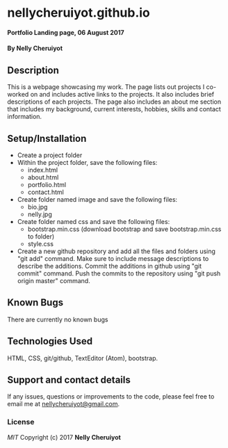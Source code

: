 # nellycheruiyot.github.io
#### Portfolio Landing page, 06 August 2017
#### By **Nelly Cheruiyot**
## Description
This is a webpage showcasing my work. The page lists out projects I co-worked on and includes active links to the projects. It also includes brief descriptions of each projects. The page also includes an about me section that includes my background, current interests, hobbies, skills and contact information.
## Setup/Installation
* Create a project folder
* Within the project folder, save the following files:
  * index.html
  * about.html
  * portfolio.html
  * contact.html
* Create folder named image and save the following files:
  * bio.jpg
  * nelly.jpg
* Create folder named css and save the following files:
  * bootstrap.min.css (download bootstrap and save bootstrap.min.css to folder)
  * style.css
* Create a new github repository and add all the files and folders using "git add" command. Make sure to include message descriptions to describe the additions. Commit the additions in github using "git commit" command. Push the commits to the repository using "git push origin master" command.
## Known Bugs
There are currently no known bugs
## Technologies Used
HTML, CSS, git/github, TextEditor (Atom), bootstrap.
## Support and contact details
If any issues, questions or improvements to the code, please feel free to email me at nellycheruiyot@gmail.com.
### License
*MIT*
Copyright (c) 2017 **Nelly Cheruiyot**
